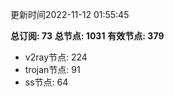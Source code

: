 更新时间2022-11-12 01:55:45

**总订阅: 73**
**总节点: 1031**
**有效节点: 379**
- v2ray节点: 224
- trojan节点: 91
- ss节点: 64
